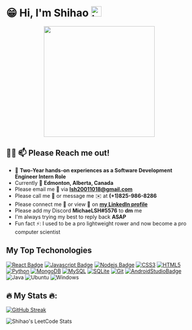 # :grin: Hi, I'm Shihao <img src="https://user-images.githubusercontent.com/1303154/88677602-1635ba80-d120-11ea-84d8-d263ba5fc3c0.gif" width="28px" height="28px" alt="hi">
<div id="header" align="center">
  <img src="https://media1.giphy.com/media/1sgetPM00wWqJpVUTl/giphy.gif?cid=ecf05e479pg19fpgvjnf105e9b34hexgswzsags41c5zw9pg&rid=giphy.gif&ct=s" width="300"/>
</div>

## :technologist: 📫 Please Reach me out!

- 🔭 **Two-Year hands-on experiences as a Software Development Engineer Intern Role**
- Currently :round_pushpin: **Edmonton, Alberta, Canada**
- Please email me :e-mail: via **lsh20011018@gmail.com**
- Please call me :calling: or message me :envelope: at **(+1)825-986-8286**
- Please connect me :handshake: or view :eyes: on [**my LinkedIn profile**](https://www.linkedin.com/in/michael-liu-lsh20011018/)
- Please add my Discord **MichaeLSH#5576** to **dm** me
- I'm always trying my best to reply back **ASAP**
- Fun fact ⚡: I used to be a pro lightweight rower and now become a pro computer scientist 

## My Top Techonologies 

[![React Badge](https://img.shields.io/badge/-React-61DBFB?style=for-the-badge&labelColor=black&logo=react&logoColor=61DBFB)](#) [![Javascript Badge](https://img.shields.io/badge/-Javascript-F0DB4F?style=for-the-badge&labelColor=black&logo=javascript&logoColor=F0DB4F)](#) [![Nodejs Badge](https://img.shields.io/badge/-Nodejs-3C873A?style=for-the-badge&labelColor=black&logo=node.js&logoColor=3C873A)](#) [![CSS3](https://img.shields.io/badge/CSS3-1572B6?style=for-the-badge&logo=css3&logoColor=white)](#) [![HTML5](https://img.shields.io/badge/HTML5-E34F26?style=for-the-badge&logo=html5&logoColor=white)](#) [![Python](https://img.shields.io/badge/Python-FFD43B?style=for-the-badge&logo=python&logoColor=blue)](#) [![MongoDB](https://img.shields.io/badge/MongoDB-4EA94B?style=for-the-badge&logo=mongodb&logoColor=white)](#) [![MySQL](https://img.shields.io/badge/MySQL-005C84?style=for-the-badge&logo=mysql&logoColor=white)](#) [![SQLite](https://img.shields.io/badge/SQLite-07405E?style=for-the-badge&logo=sqlite&logoColor=white)](#) [![Git](https://img.shields.io/badge/GIT-E44C30?style=for-the-badge&logo=git&logoColor=white)](#) [![AndroidStudioBadge](https://img.shields.io/badge/Android_Studio-3DDC84?style=for-the-badge&logo=android-studio&logoColor=white)](#) ![Java](https://img.shields.io/badge/java-%23ED8B00.svg?style=for-the-badge&logo=java&logoColor=white) ![Ubuntu](https://img.shields.io/badge/Ubuntu-E95420?style=for-the-badge&logo=ubuntu&logoColor=white) ![Windows](https://img.shields.io/badge/Windows-0078D6?style=for-the-badge&logo=windows&logoColor=white)

## 🔥 My Stats 🔥:

[![GitHub Streak](http://github-readme-streak-stats.herokuapp.com?user=MichaelLsh&theme=dark&background=000000)](https://git.io/streak-stats)


![Shihao's LeetCode Stats](https://readme-stats-curly210102.vercel.app/api/leetcode?username=lsh20011018)




